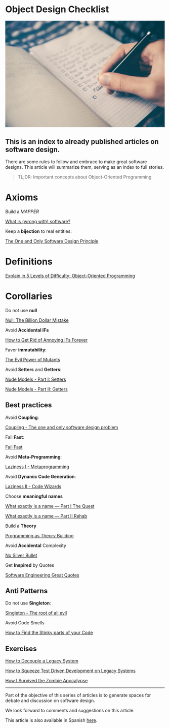 # Object Design Checklist

![Object Design Checklist](glenn-carstens-peters-RLw-UC03Gwc-unsplash.jpg)

## This is an index to already published articles on software design.

There are some rules to follow and embrace to make great software designs. This article will summarize them, serving as an index to full stories.

> TL;DR: Important concepts about Object-Oriented Programming

# Axioms

Build a _MAPPER_

[What is (wrong with) software?](../../Theory/What%20is%20(wrong%20with)%20software/readme.md)

Keep a **bijection** to real entities:

[The One and Only Software Design Principle](../../Theory/The%20One%20and%20Only%20Software%20Design%20Principle/readme.md)

# Definitions

[Explain in 5 Levels of Difficulty: Object-Oriented Programming](../../Explain%20in%205%20Levels//Explain%20in%205%20Levels%20of%20Difficulty%20Object-Oriented%20Programming/readme.md)

# Corollaries

Do not use **null**

[Null: The Billion Dollar Mistake](../../Theory/Null%20-%20The%20Billion%20Dollar%20Mistake/readme.md)

Avoid **Accidental IFs**

[How to Get Rid of Annoying IFs Forever](../../Theory/How%20to%20Get%20Rid%20of%20Annoying%20IFs%20Forever/readme.md)

Favor **immutability**:

[The Evil Power of Mutants](../../Theory/The%20Evil%20Power%20of%20Mutants/readme.md)

Avoid **Setters** and **Getters**:

[Nude Models - Part I: Setters](../../Theory/Nude%20Models - Part%20I Setters/readme.md)

[Nude Models - Part II: Getters](../../Theory/Nude%20Models - Part%20II Getters/readme.md)

## Best practices

Avoid **Coupling**:

[Coupling - The one and only software design problem](../../Theory/Coupling%20-%20The%20one%20and%20only%20software%20design%20problem/readme.md)

Fail **Fast**:

[Fail Fast](../../Theory/Fail%20Fast/readme.md)

Avoid **Meta-Programming**:

[Laziness I - Metaprogramming](../../Theory/Laziness%20I%20-%20Metaprogramming/readme.md)

Avoid **Dynamic Code Generation**:

[Laziness II - Code Wizards](../../Theory/Laziness%20II%20-%20Code%20Wizards/readme.md)

Choose **meaningful names**

[What exactly is a name — Part I The Quest](../../Theory/What%20exactly%20is%20a%20name%20—%20Part%20I%20The%20Quest/readme.md)

[What exactly is a name — Part II Rehab](../../Theory/What%20exactly%20is%20a%20name%20—%20Part%20II%20Rehab/readme.md)

Build a **Theory**

[Programming as Theory Building](../../Theory/Programming%20as%20Theory%20Building/readme.md)

Avoid **Accidental** Complexity

[No Silver Bullet](../../Theory/No%20Silver%20Bullet/readme.md)

Get **Inspired** by Quotes

[Software Engineering Great Quotes](../../Quotes/Software%20Engineering%20Great%20Quotes/readme.md)

## Anti Patterns

Do not use **Singleton**:

[Singleton - The root of all evil](../../Theory/Singleton%20-%20The%20root%20of%20all%20evil/readme.md)

Avoid Code Smells

[How to Find the Stinky parts of your Code](../../Code%20Smells/How%20to%20Find%20the%20Stinky%20parts%20of%20your%20Code/readme.md)

## Exercises

[How to Decouple a Legacy System](../../Theory/How%20to%20Decouple%20a%20Legacy%20System/readme.md)

[How to Squeeze Test Driven Development on Legacy Systems](../../TDD/How%20to%20Squeeze%20Test%20Driven%20Development%20on%20Legacy%20Systems/readme.md)

[How I Survived the Zombie Apocalypse](../../TDD/How%20I%20Survived%20the%20Zombie%20Apocalypse/readme.md)

* * *

Part of the objective of this series of articles is to generate spaces for debate and discussion on software design.

We look forward to comments and suggestions on this article.

This article is also available in Spanish [here](../../Theory/Object%20Design%20Checklist/readme.md).